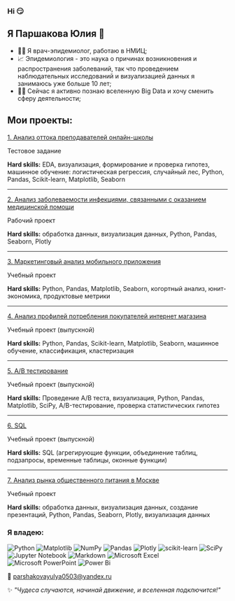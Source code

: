 ### Hi &#128527;

## Я Паршакова Юлия &#128162;

* &#128105;&#8205;&#9877;&#65039; Я врач-эпидемиолог, работаю в НМИЦ; 
* &#128200; Эпидемиология - это наука о причинах возникновения и распространения заболеваний, так что проведением наблюдательных исследований и визуализацией данных я занимаюсь уже больше 10 лет; 
* &#128105;&#8205;&#128640; Сейчас я активно познаю вселенную Big Data и хочу сменить сферу деятельности;

## Мои проекты:



[1. Анализ оттока преподавателей онлайн-школы](https://github.com/Parshakova-Yulya/Churn-forecasting) 


Тестовое задание


**Hard skills:** EDA, визуализация, формирование и проверка гипотез, машинное обучение: логистическая регрессия, случайный лес, Python, Pandas, Scikit-learn, Matplotlib, Seaborn


___________________________________________________________________________________________


[2. Анализ заболеваемости инфекциями, связанными с оказанием медицинской помощи](https://github.com/Parshakova-Yulya/Monitoring-healthcare-associated-infections) 


Рабочий проект


**Hard skills:** обработка данных, визуализация данных, Python, Pandas, Seaborn, Plotly


___________________________________________________________________________________________


[3. Маркетинговый анализ мобильного приложения](https://github.com/Parshakova-Yulya/Mobile-app-marketing-research) 


Учебный проект


**Hard skills:** Python, Pandas, Matplotlib, Seaborn, когортный анализ, юнит-экономика, продуктовые метрики


___________________________________________________________________________________________


[4. Анализ профилей потребления покупателей интернет магазина](https://github.com/Parshakova-Yulya/E-commerce_consumer_profile) 


Учебный проект (выпускной)


**Hard skills:** Python, Pandas, Scikit-learn, Matplotlib, Seaborn, машинное обучение, классификация, кластеризация


___________________________________________________________________________________________


[5. A/B тестирование](https://github.com/Parshakova-Yulya/A-B_TEST) 


Учебный проект (выпускной)


**Hard skills:** Проведение А/B теста, визуализация, Python, Pandas, Matplotlib, SciPy, A/B-тестирование, проверка статистических гипотез


___________________________________________________________________________________________


[6. SQL](https://github.com/Parshakova-Yulya/SQL) 


Учебный проект (выпускной)


**Hard skills:** SQL (агрегирующие функции, объединение таблиц, подзапросы, временные таблицы, оконные функции)


___________________________________________________________________________________________
[7. Анализ рынка общественного питания в Москве](https://github.com/Parshakova-Yulya/Analysis-of-the-catering-) 


Учебный проект 


**Hard skills:** обработка данных, визуализация данных, создание презентаций, Python, Pandas, Seaborn, Plotly, визуализация данных


### Я владею: 

![Python](https://img.shields.io/badge/python-3670A0?style=for-the-badge&logo=python&logoColor=ffdd54) ![Matplotlib](https://img.shields.io/badge/Matplotlib-%23#ffffff.svg?style=for-the-badge&logo=Matplotlib&logoColor=white) ![NumPy](https://img.shields.io/badge/numpy-%23013243.svg?style=for-the-badge&logo=numpy&logoColor=white) ![Pandas](https://img.shields.io/badge/pandas-%23150458.svg?style=for-the-badge&logo=pandas&logoColor=white) ![Plotly](https://img.shields.io/badge/Plotly-%233F4F75.svg?style=for-the-badge&logo=plotly&logoColor=white) ![scikit-learn](https://img.shields.io/badge/scikit--learn-%23F7931E.svg?style=for-the-badge&logo=scikit-learn&logoColor=white) ![SciPy](https://img.shields.io/badge/SciPy-%230C55A5.svg?style=for-the-badge&logo=scipy&logoColor=%white) ![Jupyter Notebook](https://img.shields.io/badge/jupyter-%23FA0F00.svg?style=for-the-badge&logo=jupyter&logoColor=white)
![Markdown](https://img.shields.io/badge/markdown-%23000000.svg?style=for-the-badge&logo=markdown&logoColor=white) ![Microsoft Excel](https://img.shields.io/badge/Microsoft_Excel-217346?style=for-the-badge&logo=microsoft-excel&logoColor=white) ![Microsoft PowerPoint](https://img.shields.io/badge/Microsoft_PowerPoint-B7472A?style=for-the-badge&logo=microsoft-powerpoint&logoColor=white) ![Power Bi](https://img.shields.io/badge/power_bi-F2C811?style=for-the-badge&logo=powerbi&logoColor=black)


&#128231; parshakovayulya0503@yandex.ru 


&#10024; *"Чудеса случаются, начинай движение, и вселенная подключится!"*

